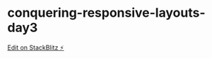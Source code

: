 # conquering-responsive-layouts-day3

[Edit on StackBlitz ⚡️](https://stackblitz.com/edit/conquering-responsive-layouts-day3)